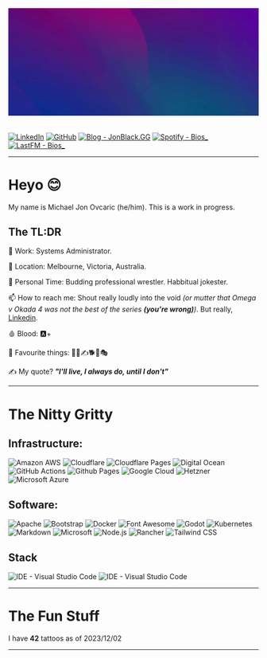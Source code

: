 <!--
**BiosPlus/BiosPlus** is a ✨ _special_ ✨ repository because its `README.md` (this file) appears on your GitHub profile.

Here are some ideas to get you started:
-->
<div style="display: flex; justify-content: space-between;">
    <a href=""><img src="images/header.webp" alt=""></a>
</div>
<br>


[![LinkedIn](https://img.shields.io/badge/LinkedIn-byMichaelJon-2962FF?style=for-the-badge&logo=linkedin&logoColor=white)](https://www.linkedin.com/in/bymichaeljon)
[![GitHub](https://img.shields.io/badge/Github%20-%20BiosPlus%20-100000?style=for-the-badge&logo=github&logoColor=white)](https://github.com/BiosPlus)
[![Blog - JonBlack.GG](https://img.shields.io/badge/Blog%20-%20JonBlack.GG-000?style=for-the-badge&logo=ghost&logoColor=white)](https://jonblack.gg/)
[![Spotify - Bios_](https://img.shields.io/badge/Spotify-Bios__-00C300?&style=for-the-badge&logo=spotify&logoColor=white)](https://open.spotify.com/user/bios_)
[![LastFM - Bios_](https://img.shields.io/badge/LastFM%20-%20Bios__-D51007?style=for-the-badge&logo=last.fm&logoColor=white)](https://www.last.fm/user/Bios_)


---
# Heyo 😊

My name is Michael Jon Ovcaric (he/him). This is a work in progress.

## The TL:DR

🏢 Work: Systems Administrator.

📍 Location: Melbourne, Victoria, Australia.

🤼 Personal Time: Budding professional wrestler. Habbitual jokester.

📫 How to reach me: Shout really loudly into the void *(or mutter that Omega v Okada 4 was not the best of the series ***(you're wrong)***)*. But really, [Linkedin](https://www.linkedin.com/in/bymichaeljon).

🩸 Blood: 🅰️+

🎉 Favourite things: 🤼👺✍️🐕🍌🎭

✍️ My quote? ***"I'll live, I always do, until I don't"***

---

# The Nitty Gritty

## Infrastructure:
![Amazon AWS](https://img.shields.io/badge/Amazon_AWS-FF9900?style=for-the-badge&logo=amazonaws&logoColor=white)
![Cloudflare](https://img.shields.io/badge/Cloudflare-F38020?style=for-the-badge&logo=Cloudflare&logoColor=white)
![Cloudflare Pages](https://img.shields.io/badge/Cloudflare%20Pages-F38020?style=for-the-badge&logo=Cloudflare%20Pages&logoColor=white)
![Digital Ocean](https://img.shields.io/badge/Digital_Ocean-0080FF?style=for-the-badge&logo=DigitalOcean&logoColor=white)
![GitHub Actions](https://img.shields.io/badge/GitHub_Actions-2088FF?style=for-the-badge&logo=github-actions&logoColor=white)
![Github Pages](https://img.shields.io/badge/GitHub%20Pages-222222?style=for-the-badge&logo=GitHub%20Pages&logoColor=white)
![Google Cloud](https://img.shields.io/badge/Google_Cloud-4285F4?style=for-the-badge&logo=google-cloud&logoColor=white)
![Hetzner](https://img.shields.io/badge/Hetzner-D50C2D?style=for-the-badge&logo=hetzner&logoColor=white)
![Microsoft Azure](https://img.shields.io/badge/microsoft%20azure-0089D6?style=for-the-badge&logo=microsoft-azure&logoColor=white)

## Software:

![Apache](https://img.shields.io/badge/Apache-D22128?style=for-the-badge&logo=Apache&logoColor=white)
![Bootstrap](https://img.shields.io/badge/Bootstrap-563D7C?style=for-the-badge&logo=bootstrap&logoColor=white)
![Docker](https://img.shields.io/badge/Docker-2CA5E0?style=for-the-badge&logo=docker&logoColor=white)
![Font Awesome](https://img.shields.io/badge/Font_Awesome-339AF0?style=for-the-badge&logo=fontawesome&logoColor=white)
![Godot](https://img.shields.io/badge/Godot-478CBF?style=for-the-badge&logo=GodotEngine&logoColor=white)
![Kubernetes](https://img.shields.io/badge/kubernetes-326ce5.svg?&style=for-the-badge&logo=kubernetes&logoColor=white)
![Markdown](https://img.shields.io/badge/Markdown-000000?style=for-the-badge&logo=markdown&logoColor=white)
![Microsoft](https://img.shields.io/badge/Microsoft-666666?style=for-the-badge&logo=microsoft&logoColor=white)
![Node.js](https://img.shields.io/badge/Node%20js-339933?style=for-the-badge&logo=nodedotjs&logoColor=white)
![Rancher](https://img.shields.io/badge/Rancher-0075A8?style=for-the-badge&logo=rancher&logoColor=white)
![Tailwind CSS](https://img.shields.io/badge/Tailwind_CSS-38B2AC?style=for-the-badge&logo=tailwind-css&logoColor=white)

## Stack
![IDE - Visual Studio Code](https://img.shields.io/badge/IDE-Visual_Studio_Code-0078D4?style=for-the-badge&logo=visual%20studio%20code&logoColor=white)
![IDE - Visual Studio Code](https://img.shields.io/badge/IDE-Visual_Studio_Code-0078D4?style=for-the-badge&logo=visual%20studio%20code&logoColor=white)



---

# The Fun Stuff

I have **42** tattoos as of 2023/12/02

---



<!-- [[https://github.com/kittinan/spotify-github-profile][https://spotify-github-profile.vercel.app/api/view.svg?uid=bios_&cover_image=true&theme=default&show_offline=false&background_color=000000&interchange=true&bar_color=48b7b1&bar_color_cover=false)]] -->